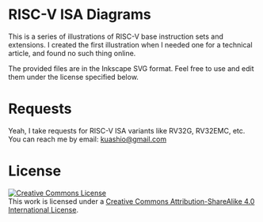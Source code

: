 # RISC-V ISA Diagrams
This is a series of illustrations of RISC-V base instruction sets and extensions. I created the first illustration when I needed one for a technical article, and found no such thing online.

The provided files are in the Inkscape SVG format. Feel free to use and edit them under the license specified below.

# Requests
Yeah, I take requests for RISC-V ISA variants like RV32G, RV32EMC, etc. You can reach me by email: kuashio@gmail.com

# License
<a rel="license" href="http://creativecommons.org/licenses/by-sa/4.0/"><img alt="Creative Commons License" style="border-width:0" src="https://i.creativecommons.org/l/by-sa/4.0/88x31.png" /></a><br />This work is licensed under a <a rel="license" href="http://creativecommons.org/licenses/by-sa/4.0/">Creative Commons Attribution-ShareAlike 4.0 International License</a>.
